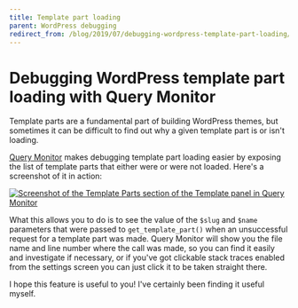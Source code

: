 ```yaml
---
title: Template part loading
parent: WordPress debugging
redirect_from: /blog/2019/07/debugging-wordpress-template-part-loading/
---
```


# Debugging WordPress template part loading with Query Monitor

Template parts are a fundamental part of building WordPress themes, but sometimes it can be difficult to find out why a given template part is or isn't loading.

[Query Monitor](https://wordpress.org/plugins/query-monitor/) makes debugging template part loading easier by exposing the list of template parts that either were or were not loaded. Here's a screenshot of it in action:

[![Screenshot of the Template Parts section of the Template panel in Query Monitor](/assets/template-parts.png)](/assets/template-parts.png)

What this allows you to do is to see the value of the `$slug` and `$name` parameters that were passed to `get_template_part()` when an unsuccessful request for a template part was made. Query Monitor will show you the file name and line number where the call was made, so you can find it easily and investigate if necessary, or if you've got clickable stack traces enabled from the settings screen you can just click it to be taken straight there.

I hope this feature is useful to you! I've certainly been finding it useful myself.
